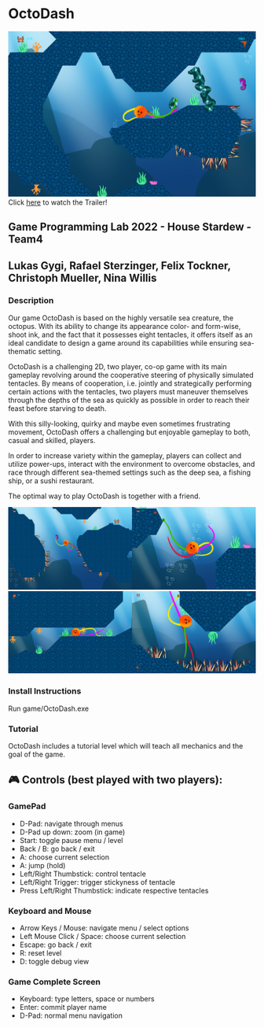 # OctoDash
<a href="https://www.youtube.com/watch?v=wu1HBNS_gJQ"><img src="https://github.com/RafaelSterzinger/OctoDash/blob/main/Screenshots/screenshot%20(5).png" data-canonical-src="https://github.com/RafaelSterzinger/OctoDash/blob/main/Screenshots/screenshot%20(5).png"/></a>
Click [here](https://www.youtube.com/watch?v=wu1HBNS_gJQ") to watch the Trailer!


## Game Programming Lab 2022 - House Stardew - Team4
## Lukas Gygi, Rafael Sterzinger, Felix Tockner, Christoph Mueller, Nina Willis

### Description
Our game OctoDash is based on the highly versatile sea creature, the octopus. With its ability
to change its appearance color- and form-wise, shoot ink, and the fact that it possesses eight
tentacles, it offers itself as an ideal candidate to design a game around its capabilities while
ensuring sea-thematic setting.

OctoDash is a challenging 2D, two player, co-op game with its main gameplay revolving around
the cooperative steering of physically simulated tentacles. By means of cooperation, i.e. jointly
and strategically performing certain actions with the tentacles, two players must maneuver
themselves through the depths of the sea as quickly as possible in order to reach their feast
before starving to death.

With this silly-looking, quirky and maybe even sometimes frustrating movement, OctoDash
offers a challenging but enjoyable gameplay to both, casual and skilled, players.

In order to increase variety within the gameplay, players can collect and utilize power-ups,
interact with the environment to overcome obstacles, and race through different sea-themed
settings such as the deep sea, a fishing ship, or a sushi restaurant.

The optimal way to play OctoDash is together with a friend.


  <div>
<img src="https://github.com/RafaelSterzinger/OctoDash/blob/main/Screenshots/screenshot%20(1).png" data-canonical-src="https://github.com/RafaelSterzinger/OctoDash/blob/main/Screenshots/screenshot%20(1).png" width=50%/><img src="https://github.com/RafaelSterzinger/OctoDash/blob/main/Screenshots/screenshot%20(2).png" data-canonical-src="https://github.com/RafaelSterzinger/OctoDash/blob/main/Screenshots/screenshot%20(2).png" width=50%/>
  </div>
  
  <div>
<img src="https://github.com/RafaelSterzinger/OctoDash/blob/main/Screenshots/screenshot%20(3).png" data-canonical-src="https://github.com/RafaelSterzinger/OctoDash/blob/main/Screenshots/screenshot%20(3).png" width=50%/><img src="https://github.com/RafaelSterzinger/OctoDash/blob/main/Screenshots/screenshot%20(4).png" data-canonical-src="https://github.com/RafaelSterzinger/OctoDash/blob/main/Screenshots/screenshot%20(4).png" width=50%/>
  </div>
</div>




### Install Instructions

Run game/OctoDash.exe

### Tutorial
OctoDash includes a tutorial level which will teach all mechanics and the goal of the game.

##  :video_game: Controls (best played with two players):
### GamePad
- D-Pad: navigate through menus
- D-Pad up down: zoom (in game)
- Start: toggle pause menu / level
- Back / B: go back / exit
- A: choose current selection
- A: jump (hold)
- Left/Right Thumbstick: control tentacle
- Left/Right Trigger: trigger stickyness of tentacle
- Press Left/Right Thumbstick: indicate respective tentacles

### Keyboard and Mouse
- Arrow Keys / Mouse: navigate menu / select options
- Left Mouse Click / Space: choose current selection
- Escape: go back / exit
- R: reset level
- D: toggle debug view

### Game Complete Screen
- Keyboard: type letters, space or numbers
- Enter: commit player name
- D-Pad: normal menu navigation
